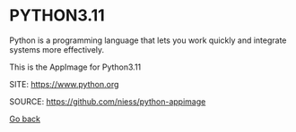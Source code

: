 # PYTHON3.11

 Python is a programming language that lets you work quickly
 and integrate systems more effectively.
 
 This is the AppImage for Python3.11
 
 SITE: https://www.python.org

 SOURCE: https://github.com/niess/python-appimage

 [Go back](https://portable-linux-apps.github.io/apps.html)
